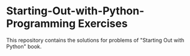 # Starting-Out-with-Python-Programming Exercises
This repository contains the solutions for problems of "Starting Out with Python" book.
